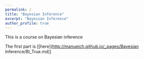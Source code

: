 ```yaml
---
permalink: /
title: "Bayesian Inference"
excerpt: "Bayesian Inference"
author_profile: true
---
```


This is a course on Bayesian inference

The first part is \[[here](http://manueich.github.io/_pages/Bayesian Inference/BI_True.md)\]

